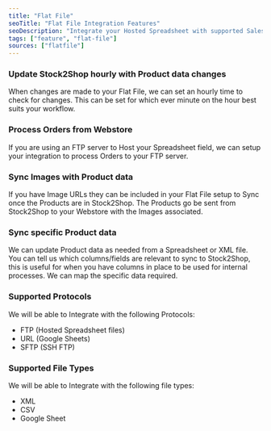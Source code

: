 ```yaml
---
title: "Flat File"
seoTitle: "Flat File Integration Features"
seoDescription: "Integrate your Hosted Spreadsheet with supported Sales Channels/Webstores through Stock2Shop"
tags: ["feature", "flat-file"]
sources: ["flatfile"]
---
```


<!-- ***NOT IN USE***

get_images_limit
get_products_limit
google_sheet_header
ftp_host
ftp_port
ftp_file_path
ftp_username
ftp_password
remove_file_enabled
file_extension
file_url
deliminator
queue_fetch_images
xml_product_tag
xml_product_xslt
xml_image_xslt
sync_mode
order_template
ftp_order_path
ftp_order_host
ftp_order_username
ftp_order_password
ftp_order_port
order_send_method
csv_header
image_field_map
-->

<!-- cron_get_products_schedule -->
### Update Stock2Shop hourly with Product data changes
When changes are made to your Flat File, we can set an hourly time to check for changes.
This can be set for which ever minute on the hour best suits your workflow.

<!-- create_order_enabled -->
### Process Orders from Webstore
If you are using an FTP server to Host your Spreadsheet field, we can setup your integration to process Orders to your FTP server.

<!-- get_images_enabled -->
### Sync Images with Product data
If you have Image URLs they can be included in your Flat File setup to Sync once the Products are in Stock2Shop.
The Products go be sent from Stock2Shop to your Webstore with the Images associated.

<!-- product_field_map -->
### Sync specific Product data 
We can update Product data as needed from a Spreadsheet or XML file. You can tell us which columns/fields are relevant to sync to Stock2Shop,
this is useful for when you have columns in place to be used for internal processes. We can map the specific data required.

<!-- transfer_protocol -->
### Supported Protocols
We will be able to Integrate with the following Protocols:

- FTP (Hosted Spreadsheet files)
- URL (Google Sheets)
- SFTP (SSH FTP)

<!-- flatfile_format -->
### Supported File Types
We will be able to Integrate with the following file types:

- XML
- CSV
- Google Sheet